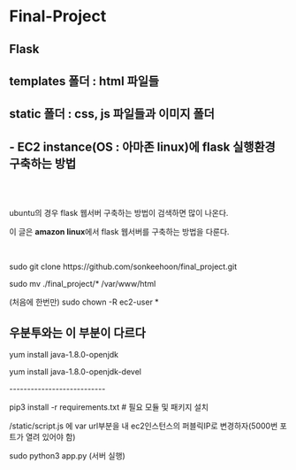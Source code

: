 # Final-Project

## Flask
## templates 폴더 : html 파일들 
## static 폴더 : css, js 파일들과 이미지 폴더
## - EC2 instance(OS : 아마존 linux)에 flask 실행환경 구축하는 방법
<br><br>

<p> ubuntu의 경우 flask 웹서버 구축하는 방법이 검색하면 많이 나온다. </p>
<p> 이 글은 <strong>amazon linux</strong>에서 flask 웹서버를 구축하는 방법을 다룬다. </p>
<br>
<p>sudo git clone https://github.com/sonkeehoon/final_project.git</p> 
<p>sudo mv ./final_project/* /var/www/html</p>
<p>(처음에 한번만) sudo chown -R ec2-user *</p>


## 우분투와는 이 부분이 다르다

<p>yum install java-1.8.0-openjdk </p>
<p>yum install java-1.8.0-openjdk-devel </p>
<p>---------------------------</p>
<p>pip3 install -r requirements.txt    # 필요 모듈 및 패키지 설치</p>
<p> /static/script.js 에 var url부분을 내 ec2인스턴스의 퍼블릭IP로 변경하자(5000번 포트가 열려 있어야 함)</p>
<p>sudo python3 app.py (서버 실행)</p>
 



